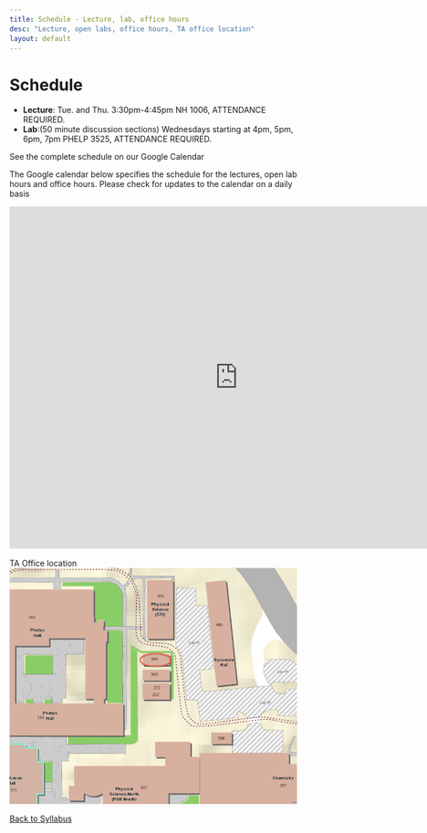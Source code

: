 ```yaml
---
title: Schedule - Lecture, lab, office hours
desc: "Lecture, open labs, office hours, TA office location"
layout: default
---
```


# Schedule <a name="schedule"></a>

* **Lecture**: Tue. and Thu. 3:30pm-4:45pm NH 1006, ATTENDANCE REQUIRED.
* **Lab**:(50 minute discussion sections) Wednesdays starting at 4pm, 5pm, 6pm, 7pm PHELP 3525, ATTENDANCE REQUIRED.

See the complete schedule on our Google Calendar

<p> The Google calendar below specifies the schedule for the lectures, open lab hours and office hours. Please check for updates to the calendar on a daily basis </p>

<iframe src="https://calendar.google.com/calendar/embed?mode=WEEK&amp;height=600&amp;wkst=1&amp;bgcolor=%23FFFFFF&amp;src=a27efvh0puu3stlmn7lh1v1vtc%40group.calendar.google.com&amp;color=%238C500B&amp;ctz=America%2FLos_Angeles" style="border-width:0" width="800" height="600" frameborder="0" scrolling="no"></iframe>

TA Office location
![TA trailer](/images/936.png)

[Back to Syllabus](/info/syllabus/)
